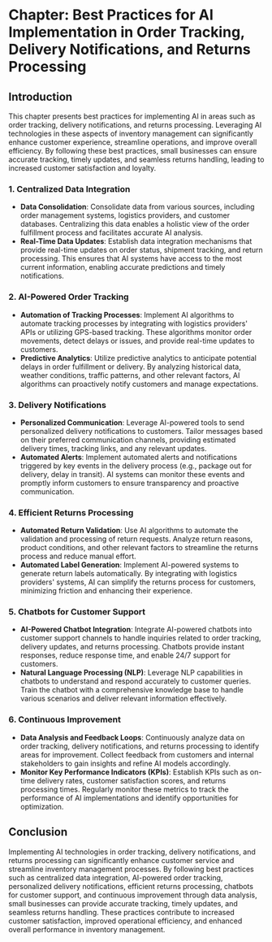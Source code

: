 Chapter: Best Practices for AI Implementation in Order Tracking, Delivery Notifications, and Returns Processing
===============================================================================================================

Introduction
------------

This chapter presents best practices for implementing AI in areas such as order tracking, delivery notifications, and returns processing. Leveraging AI technologies in these aspects of inventory management can significantly enhance customer experience, streamline operations, and improve overall efficiency. By following these best practices, small businesses can ensure accurate tracking, timely updates, and seamless returns handling, leading to increased customer satisfaction and loyalty.

### 1. Centralized Data Integration

* **Data Consolidation**: Consolidate data from various sources, including order management systems, logistics providers, and customer databases. Centralizing this data enables a holistic view of the order fulfillment process and facilitates accurate AI analysis.
* **Real-Time Data Updates**: Establish data integration mechanisms that provide real-time updates on order status, shipment tracking, and return processing. This ensures that AI systems have access to the most current information, enabling accurate predictions and timely notifications.

### 2. AI-Powered Order Tracking

* **Automation of Tracking Processes**: Implement AI algorithms to automate tracking processes by integrating with logistics providers' APIs or utilizing GPS-based tracking. These algorithms monitor order movements, detect delays or issues, and provide real-time updates to customers.
* **Predictive Analytics**: Utilize predictive analytics to anticipate potential delays in order fulfillment or delivery. By analyzing historical data, weather conditions, traffic patterns, and other relevant factors, AI algorithms can proactively notify customers and manage expectations.

### 3. Delivery Notifications

* **Personalized Communication**: Leverage AI-powered tools to send personalized delivery notifications to customers. Tailor messages based on their preferred communication channels, providing estimated delivery times, tracking links, and any relevant updates.
* **Automated Alerts**: Implement automated alerts and notifications triggered by key events in the delivery process (e.g., package out for delivery, delay in transit). AI systems can monitor these events and promptly inform customers to ensure transparency and proactive communication.

### 4. Efficient Returns Processing

* **Automated Return Validation**: Use AI algorithms to automate the validation and processing of return requests. Analyze return reasons, product conditions, and other relevant factors to streamline the returns process and reduce manual effort.
* **Automated Label Generation**: Implement AI-powered systems to generate return labels automatically. By integrating with logistics providers' systems, AI can simplify the returns process for customers, minimizing friction and enhancing their experience.

### 5. Chatbots for Customer Support

* **AI-Powered Chatbot Integration**: Integrate AI-powered chatbots into customer support channels to handle inquiries related to order tracking, delivery updates, and returns processing. Chatbots provide instant responses, reduce response time, and enable 24/7 support for customers.
* **Natural Language Processing (NLP)**: Leverage NLP capabilities in chatbots to understand and respond accurately to customer queries. Train the chatbot with a comprehensive knowledge base to handle various scenarios and deliver relevant information effectively.

### 6. Continuous Improvement

* **Data Analysis and Feedback Loops**: Continuously analyze data on order tracking, delivery notifications, and returns processing to identify areas for improvement. Collect feedback from customers and internal stakeholders to gain insights and refine AI models accordingly.
* **Monitor Key Performance Indicators (KPIs)**: Establish KPIs such as on-time delivery rates, customer satisfaction scores, and returns processing times. Regularly monitor these metrics to track the performance of AI implementations and identify opportunities for optimization.

Conclusion
----------

Implementing AI technologies in order tracking, delivery notifications, and returns processing can significantly enhance customer service and streamline inventory management processes. By following best practices such as centralized data integration, AI-powered order tracking, personalized delivery notifications, efficient returns processing, chatbots for customer support, and continuous improvement through data analysis, small businesses can provide accurate tracking, timely updates, and seamless returns handling. These practices contribute to increased customer satisfaction, improved operational efficiency, and enhanced overall performance in inventory management.
